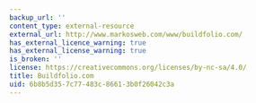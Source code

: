 ```yaml
---
backup_url: ''
content_type: external-resource
external_url: http://www.markosweb.com/www/buildfolio.com/
has_external_licence_warning: true
has_external_license_warning: true
is_broken: ''
license: https://creativecommons.org/licenses/by-nc-sa/4.0/
title: Buildfolio.com
uid: 6b8b5d35-7c77-483c-8661-3b0f26042c3a
---
```

